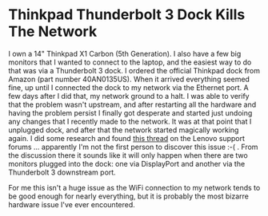 ---
---

# Thinkpad Thunderbolt 3 Dock Kills The Network

I own a 14" Thinkpad X1 Carbon (5th Generation).  I also have a few big monitors that I wanted to connect to the laptop, and the easiest way to do that was via a Thunderbolt 3 dock.  I ordered the official Thinkpad dock from Amazon (part number 40AN0135US).  When it arrived everything seemed fine, up until I connected the dock to my network via the Ethernet port.  A few days after I did that, my network ground to a halt.  I was able to verify that the problem wasn't upstream, and after restarting all the hardware and having the problem persist I finally got desperate and started just undoing any changes that I recently made to the network.  It was at that point that I unplugged dock, and after that the network started magically working again.  I did some research and found [this thread](https://forums.lenovo.com/t5/Displays-Options-and-Accessories/Thunderbolt-3-dock-40AC-kills-the-network/td-p/4451292) on the Lenovo support forums ... apparently I'm not the first person to discover this issue :-( .  From the discussion there it sounds like it will only happen when there are two monitors plugged into the dock: one via DisplayPort and another via the Thunderbolt 3 downstream port.

For me this isn't a huge issue as the WiFi connection to my network tends to be good enough for nearly everything, but it is probably the most bizarre hardware issue I've ever encountered. 
